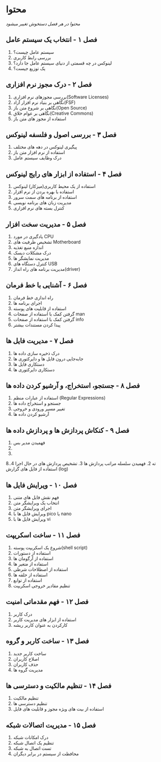 # محتوا

*محتوا در هر فصل دستخوش تغییر میشود*

## فصل ۱ - انتخاب یک سیستم عامل
1. سیستم عامل چیست؟
2. بررسی رابط کاربری
3. لینوکس در چه قسمتی از دنیای سیستم عامل جا دارد؟
4. یک توزیع جیست؟

## فصل ۲ - درک مجوز نرم افزاری
1. بررسی مجوزهای نرم افزاری(Software Licenses)
2. نگاهی بر بنیاد نرم افزار آزاد(FSF)
3. نگاهی بر شروع متن باز(Open Source)
4. نگاهی بر عوام خلاق(Creative Commons)
5. استفاده از مجوز های متن باز

## فصل ۳ - بررسی اصول و فلسفه لینوکس
1. پیگیری لینوکس در دهه های مختلف
2. استفاده از نرم افزار متن باز
3. درک وظایف سیستم عامل

## فصل ۴ - استفاده از ابزار های رایج لینوکس
1. استفاده از یک محیط کاربری(میزکار) لینوکس
2. استفاده با بهره بردن از نرم افزار
3. استفاده از برنامه های سمت سرور
4. مدیریت زبان های برنامه نویسی
5. کنترل بسته های نرم افزاری

## فصل ۵ - مدیریت سخت افزار
1. یادگیری در مورد CPU
2. تشخیص ظرفیت های Motherboard
3. اندازه منبع تغذیه
4. درک مشکلات دیسک
5. مدیریت نمایشگر ها
6. کنترل دستگاه های USB
7. مدیریت برنامه های راه انداز(driver)

## فصل ۶ - آشنایی با خط فرمان
1. راه اندازی خط فرمان
2. اجرای برنامه ها
3. استفاده از قابلیت های پوسته
4. گرفتن کمک با استفاده از صفحات man
5. گرفتن کمک با استفاده از صفحات info
6. پیدا کردن مستندات بیشتر

## فصل ۷ - مدیریت فایل ها
1. درک ذخیره سازی داده ها
2. جابه‌جایی درون فایل ها و دایرکتوری ها
3. دستکاری فایل ها
4. دستکاری دایرکتوری ها

## فصل ۸ - جستجو، استخراج، و آرشیو کردن داده ها
1. استفاده از عبارات منظم (Regular Expressions)
2. جستجو و استخراج داده ها
3. تغییر مسیر ورودی و خروجی
4. آرشیو کردن داده ها

## فصل ۹ - کنکاش پردازش ها و پردازش داده ها
1. فهمیدن مدیر بس
6.
7.
8.ته
2. فهمیدن سلسله مراتب پردازش ها
3. تشخیص پردازش های در حال اجرا
4. استفاده از فایل های گزارش (log)

## فصل ۱۰ - ویرایش فایل ها
1. فهم نقش فایل های متنی
2. انتخاب یک ویرایشگر متن
3. اجرای ویرایشگر متن
4. ویرایش فایل ها با pico یا nano
5. ویرایش فایل ها با vi

## فصل ۱۱ - ساخت اسکریپت
1. شروع یک اسکریپت پوسته(shell script)
2. استفاده از دستورات
3. استفاده از آرگومان ها
4. استفاده از متغیر ها
5. استفاده از اصطلاحات شرطی
6. استفاده از حلقه ها
7. استفاده از توابع
8. تنظیم مقادیر خروجی اسکریپت

## فصل ۱۲ - فهم مقدماتی امنیت
1. درک کاربر
2. استفاده از ابزار های مدیریت کاربر
3. کارکردن به عنوان کاربر ریشه

## فصل ۱۳ - ساخت کاربر و گروه
1. ساخت کاربر جدید
2. اصلاح کاربران
3. حذف کاربران
4. مدیریت گروه ها

## فصل ۱۴ - تنظیم مالکیت و دسترسی ها
1. تنظیم مالکیت
2. تنظیم دسترسی ها
3. استفاده از بیت های ویژه مجوز و قابلیت های فایل

## فصل ۱۵ - مدیریت اتصالات شبکه
1. درک امکانات شبکه
2. تنظیم یک اتصال شبکه
3. تست اتصال به شبکه
4. محافظت از سیستم در برابر دیگران
